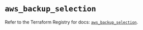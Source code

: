 # `aws_backup_selection`

Refer to the Terraform Registry for docs: [`aws_backup_selection`](https://registry.terraform.io/providers/hashicorp/aws/5.39.1/docs/resources/backup_selection).
